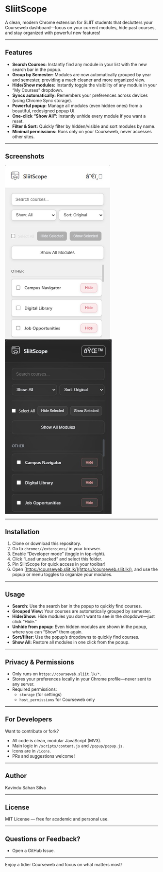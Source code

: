 # SliitScope

A clean, modern Chrome extension for SLIIT students that declutters your Courseweb dashboard—focus on your current modules, hide past courses, and stay organized with powerful new features!

---

## Features

*   **Search Courses:** Instantly find any module in your list with the new search bar in the popup.
*   **Group by Semester:** Modules are now automatically grouped by year and semester, providing a much cleaner and more organized view.
*   **Hide/Show modules:** Instantly toggle the visibility of any module in your “My Courses” dropdown.
*   **Syncs automatically:** Remembers your preferences across devices (using Chrome Sync storage).
*   **Powerful popup:** Manage all modules (even hidden ones) from a beautiful, redesigned popup UI.
*   **One-click “Show All”:** Instantly unhide every module if you want a reset.
*   **Filter & Sort:** Quickly filter by hidden/visible and sort modules by name.
*   **Minimal permissions:** Runs only on your Courseweb, never accesses other sites.

---

## Screenshots

![Light Theme](https://github.com/Kavi-ya/Course-Web/blob/main/Screenshots/Light%20Theme.png)
![Dark Theme](https://github.com/Kavi-ya/Course-Web/blob/main/Screenshots/Dark%20Theme.png)

---

## Installation

1.  Clone or download this repository.
2.  Go to `chrome://extensions/` in your browser.
3.  Enable “Developer mode” (toggle in top-right).
4.  Click “Load unpacked” and select this folder.
5. Pin SliitScope for quick access in your toolbar!
6.  Open [https://courseweb.sliit.lk/](https://courseweb.sliit.lk/), and use the popup or menu toggles to organize your modules.

---

## Usage

*   **Search:** Use the search bar in the popup to quickly find courses.
*   **Grouped View:** Your courses are automatically grouped by semester.
*   **Hide/Show:** Hide modules you don’t want to see in the dropdown—just click “Hide.”
*   **Unhide from popup:** Even hidden modules are shown in the popup, where you can “Show” them again.
*   **Sort/filter:** Use the popup’s dropdowns to quickly find courses.
*   **Show All:** Restore all modules in one click from the popup.

---

## Privacy & Permissions

*   Only runs on `https://courseweb.sliit.lk/*`.
*   Stores your preferences locally in your Chrome profile—never sent to any server.
*   Required permissions:
    *   `storage` (for settings)
    *   `host_permissions` for Courseweb only

---

## For Developers

Want to contribute or fork?

*   All code is clean, modular JavaScript (MV3).
*   Main logic in `/scripts/content.js` and `/popup/popup.js`.
*   Icons are in `/icons`.
*   PRs and suggestions welcome!

---

## Author

Kavindu Sahan Silva

---

## License

MIT License — free for academic and personal use.

---

## Questions or Feedback?

*   Open a GitHub Issue.

---

Enjoy a tidier Courseweb and focus on what matters most!
